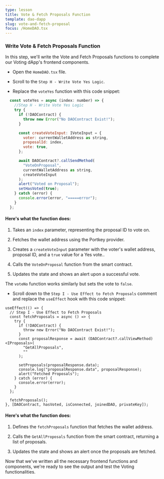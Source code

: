 ```yaml
---
type: lesson
title: Vote & Fetch Proposals Function
template: dao-dapp
slug: vote-and-fetch-proposal
focus: /HomeDAO.tsx
---
```


### Write Vote & Fetch Proposals Function

In this step, we'll write the Vote and Fetch Proposals functions to complete our Voting dApp's frontend components.

- Open the `HomeDAO.tsx` file.

- Scroll to the `Step H - Write Vote Yes Logic`.

- Replace the `voteYes` function with this code snippet:

```javascript title="src/HomeDAO.tsx" add={3-23}
  const voteYes = async (index: number) => {
    //Step H - Write Vote Yes Logic
    try {
      if (!DAOContract) {
        throw new Error("No DAOContract Exist!");
      }

      const createVoteInput: IVoteInput = {
        voter: currentWalletAddress as string,
        proposalId: index,
        vote: true,
      };

      await DAOContract?.callSendMethod(
        "VoteOnProposal",
        currentWalletAddress as string,
        createVoteInput
      );
      alert("Voted on Proposal");
      setHasVoted(true);
    } catch (error) {
      console.error(error, "=====error");
    }
  };
```

#### Here's what the function does:

1. Takes an `index` parameter, representing the proposal ID to vote on.

2. Fetches the wallet address using the Portkey provider.

3. Creates a `createVoteInput` parameter with the voter's wallet address, proposal ID, and a `true` value for a Yes vote..

4. Calls the `VoteOnProposal` function from the smart contract.

5. Updates the state and shows an alert upon a successful vote.

The `voteNo` function works similarly but sets the vote to `false`.

- Scroll down to the `Step I - Use Effect to Fetch Proposals` comment and replace the `useEffect` hook with this code snippet:

```tsx title="src/HomeDAO.tsx" add={3-21}
useEffect(() => {
  // Step I - Use Effect to Fetch Proposals
  const fetchProposals = async () => {
    try {
      if (!DAOContract) {
        throw new Error("No DAOContract Exist!");
      }
      const proposalResponse = await (DAOContract?.callViewMethod)<IProposals>(
        "GetAllProposals",
        ""
      );

      setProposals(proposalResponse.data);
      console.log("proposalResponse.data", proposalResponse);
      alert("Fetched Proposals");
    } catch (error) {
      console.error(error);
    }
  };

  fetchProposals();
}, [DAOContract, hasVoted, isConnected, joinedDAO, privateKey]);
```

#### Here's what the function does:

1. Defines the `fetchProposals` function that fetches the wallet address.

2. Calls the `GetAllProposals` function from the smart contract, returning a list of proposals.

3. Updates the state and shows an alert once the proposals are fetched.

Now that we've written all the necessary frontend functions and components, we're ready to see the output and test the Voting functionalities.
